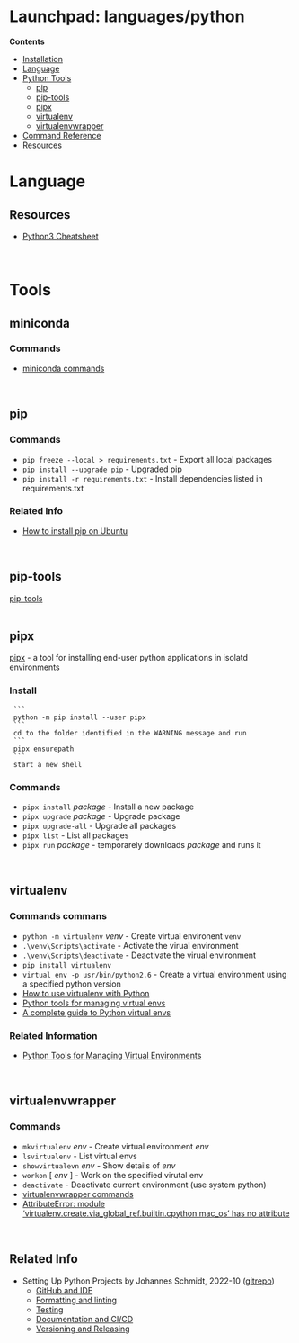 # Launchpad: languages/python

**Contents**
  * [Installation](.\installation.md)
  * [Language](#Language)
  * [Python Tools](#Install-Python-Tools)
    * [pip](#pip)    
    * [pip-tools](#pip-tools)
    * [pipx](#pipx)
    * [virtualenv](#virtualenv)
    * [virtualenvwrapper](#virtualenvwrapper)
  * [Command Reference](#Command-Reference])
  * [Resources](#Resources)


# Language 
## Resources
  * [Python3 Cheatsheet](https://www.pythoncheatsheet.org/)


</br> 

# Tools 
## miniconda
### Commands
  * [miniconda commands](https://gist.github.com/nuhil/8f69478591b3abf29b782b4f315537f0)
</br> 

## pip
### Commands
* `pip freeze --local > requirements.txt` - Export all local packages
* `pip install --upgrade pip` - Upgraded pip
* `pip install -r requirements.txt` - Install dependencies listed in requirements.txt
### Related Info
  * [How to install pip on Ubuntu](https://linuxize.com/post/how-to-install-pip-on-ubuntu-20.04/#:~:text=To%20install%20pip%20for%20Python%203%20on%20%3Cu%3EUbuntu%3C%2Fu%3E,verify%20the%20installation%20by%20checking%20the%20pip%20version%3A)

</br> 

## pip-tools
[pip-tools](https://github.com/jazzband/pip-tools)   
</br> 

## pipx 
[pipx](https://pypa.github.io/pipx/) - a tool for installing end-user python applications in isolatd environments
### Install
     ```
     python -m pip install --user pipx
     ```
     cd to the folder identified in the WARNING message and run
     ```
     pipx ensurepath
     ```
     start a new shell
### Commands
  * `pipx install` _package_ - Install a new package
  * `pipx upgrade` _package_ - Upgrade package
  * `pipx upgrade-all` - Upgrade all packages
  * `pipx list` - List all packages
  * `pipx run` _package_ - temporarely downloads _package_ and runs it

</br> 

## virtualenv 
### Commands commans 
  * `python -m virtualenv` _venv_ - Create virtual environent `venv`
  * `.\venv\Scripts\activate` - Activate the virual environment
  * `.\venv\Scripts\deactivate` - Deactivate the virual environment
  * `pip install virtualenv`
  * `virtual env -p usr/bin/python2.6` - Create a virtual environment using a specified python version
  * [How to use virtualenv with Python](https://learnpython.com/blog/how-to-use-virtualenv-python/)
  * [Python tools for managing virtual envs](https://dev.to/bowmanjd/python-tools-for-managing-virtual-environments-3bko)
  * [A complete guide to Python virtual envs](https://www.dataquest.io/blog/a-complete-guide-to-python-virtual-environments/ )
### Related Information
  * [Python Tools for Managing Virtual Environments](https://dev.to/bowmanjd/python-tools-for-managing-virtual-environments-3bko)
</br>

## virtualenvwrapper 
### Commands
  * `mkvirtualenv` _env_ - Create virtual environment _env_
  * `lsvirtualenv` - List virtual envs
  * `showvirtualevn` _env_ - Show details of _env_
  * `workon` [ _env_ ] - Work on the specified virutal env
  * `deactivate` - Deactivate current environment (use system python)
  * [virtualenvwrapper commands](https://virtualenvwrapper.readthedocs.io/en/latest/command_ref.html#:~:text=Managing%20Environments%20%C2%B6%201%20mkvirtualenv%20%C2%B6%20Create%20a,existing%20virtualenv%20environment.%20...%207%20allvirtualenv%20%C2%B6%20)
  * [AttributeError: module ‘virtualenv.create.via_global_ref.builtin.cpython.mac_os’ has no attribute](https://techoverflow.net/2022/02/03/how-to-fix-tox-attributeerror-module-virtualenv-create-via_global_ref-builtin-cpython-mac_os-has-no-attribute-cpython2macosarmframework/)
</br>

## Related Info
  * Setting Up Python Projects by Johannes Schmidt, 2022-10 ([gitrepo](github.com/johschmidt42/python-project-johannes))
    * [GitHub and IDE](https://johschmidt42.medium.com/setting-up-python-projects-part-i-408603868c08)
    * [Formatting and linting](https://johschmidt42.medium.com/setting-up-python-projects-part-ii-c4bd84b709d1)
    * [Testing](https://johschmidt42.medium.com/setting-up-python-projects-part-iii-56aafde8ae0b)
    * [Documentation and CI/CD](https://johschmidt42.medium.com/setting-up-python-projects-part-iv-82059eba4ca4)
    * [Versioning and Releasing](https://johschmidt42.medium.com/setting-up-python-projects-part-v-206df3c1e3d3)
  


